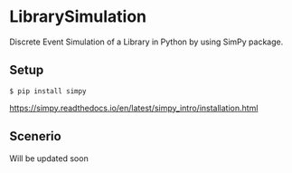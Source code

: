 # LibrarySimulation
Discrete Event Simulation of a Library in Python by using SimPy package.

## Setup
```
$ pip install simpy
```
https://simpy.readthedocs.io/en/latest/simpy_intro/installation.html

## Scenerio
Will be updated soon
